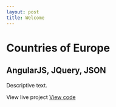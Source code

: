 ```yaml
---
layout: post
title: Welcome
---
```



# Countries of Europe
## AngularJS, JQuery, JSON
<p>Descriptive text.</p>
<a>View live project</a>
<a href="https://github.com/nicolemoran/countries_of_europe">View code</>
